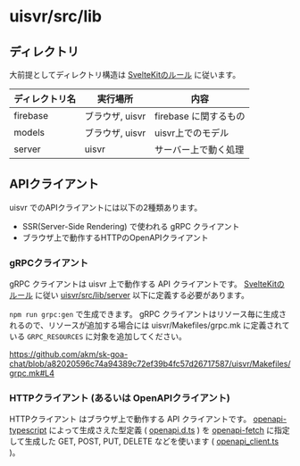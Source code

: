 # uisvr/src/lib

## ディレクトリ

大前提としてディレクトリ構造は [SvelteKitのルール](https://kit.svelte.jp/docs/modules#$lib-$lib-server) に従います。

| ディレクトリ名 | 実行場所        | 内容                  |
| -------------- | --------------- | --------------------- |
| firebase       | ブラウザ, uisvr | firebase に関するもの |
| models         | ブラウザ, uisvr | uisvr上でのモデル     |
| server         | uisvr           | サーバー上で動く処理  |

## APIクライアント

uisvr でのAPIクライアントには以下の2種類あります。

- SSR(Server-Side Rendering) で使われる gRPC クライアント
- ブラウザ上で動作するHTTPのOpenAPIクライアント

### gRPCクライアント

gRPC クライアントは uisvr 上で動作する API クライアントです。
[SvelteKitのルール](https://kit.svelte.jp/docs/modules#$lib-$lib-server) に従い [uisvr/src/lib/server](./uisvr/src/lib/server/) 以下に定義する必要があります。

`npm run grpc:gen` で生成できます。
gRPC クライアントはリソース毎に生成されるので、リソースが追加する場合には uisvr/Makefiles/grpc.mk に定義されている `GRPC_RESOURCES` に対象を追加してください。

https://github.com/akm/sk-goa-chat/blob/a82020596c74a94389c72ef39b4fc57d26717587/uisvr/Makefiles/grpc.mk#L4

### HTTPクライアント (あるいは OpenAPIクライアント)

HTTPクライアント はブラウザ上で動作する API クライアントです。
[openapi-typescript](https://github.com/drwpow/openapi-typescript) によって生成さえた型定義 ( [openapi.d.ts](./openapi.d.ts) ) を [openapi-fetch](https://github.com/drwpow/openapi-typescript/tree/main/packages/openapi-fetch) に指定して生成した GET, POST, PUT, DELETE などを使います ( [openapi_client.ts](./openapi_client.ts) )。
